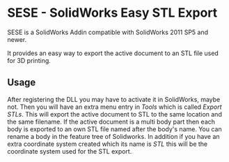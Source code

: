 ﻿# SESE - SolidWorks Easy STL Export
SESE is a SolidWorks Addin compatible with SolidWorks 2011 SP5 and newer.

It provides an easy way to export the active document to an STL file used for 3D printing.

## Usage
After registering the DLL you may have to activate it in SolidWorks, maybe not.
Then you will have an extra menu entry in *Tools* which is called *Export STLs*.
This will export the active document to STL to the same location and the same filename.
If the active document is a multi body part then each body is exported to an own STL file named after the body's name.
You can rename a body in the feature tree of Solidworks.
In addition if you have an extra coordinate system created which its name is *STL* this will be the coordinate system used for the STL export.